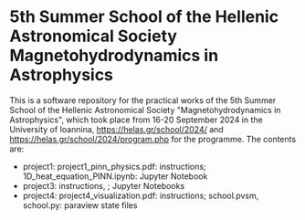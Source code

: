 <h1> 5th Summer School of the Hellenic Astronomical Society Magnetohydrodynamics in Astrophysics </h1>

This is a software repository for the practical works of the 5th Summer School of the Hellenic Astronomical Society "Magnetohydrodynamics in Astrophysics",
which took place from 16-20 September 2024 in the University of Ioannina, https://helas.gr/school/2024/  and  https://helas.gr/school/2024/program.php for the programme.
The contents are:
- project1: project1_pinn_physics.pdf: instructions; 1D_heat_equation_PINN.ipynb: Jupyter Notebook
- project3:  instructions,   ; Jupyter Notebooks 
- project4: project4_visualization.pdf: instructions; school.pvsm, school.py: paraview state files
  

